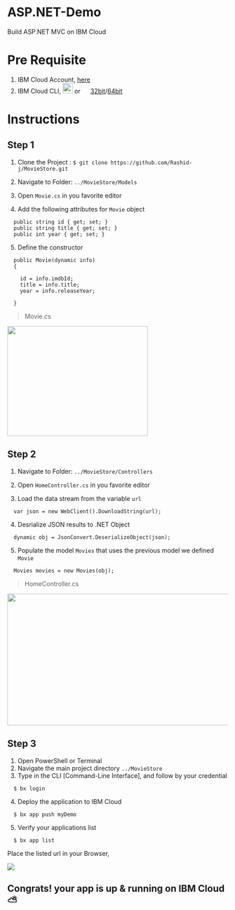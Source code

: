 # ASP.NET-Demo
Build ASP.NET MVC on IBM Cloud


# Pre Requisite

1. IBM Cloud Account, [here](http://ibm.biz/aspappworkshop)
2. IBM Cloud CLI, [<img src="http://incitrio.com/wp-content/uploads/2015/01/Apple_gray_logo.png" width=23 height=23>](https://clis.ng.bluemix.net/download/bluemix-cli/0.6.0/osx) or <img src="https://image.flaticon.com/icons/svg/220/220215.svg" width=15 height=15> [32bit](https://clis.ng.bluemix.net/download/bluemix-cli/0.6.0/win32)/[64bit](https://clis.ng.bluemix.net/download/bluemix-cli/0.6.0/win64)


# Instructions

## Step 1

1. Clone the Project : 
`$ git clone https://github.com/Rashid-j/MovieStore.git`

2. Navigate to Folder: `../MovieStore/Models`
3. Open `Movie.cs` in you favorite editor

4. Add the following attributes for `Movie` object

```
  public string id { get; set; }
  public string title { get; set; }
  public int year { get; set; }
```

5. Define the constructor

```
  public Movie(dynamic info)
  {

    id = info.imdbId;
    title = info.title;
    year = info.releaseYear;

  }
```

> Movie.cs 
<img src="https://image.ibb.co/grByvw/Screen_Shot_2017_10_31_at_10_33_33_AM.png" width=320 height=250>


## Step 2

1. Navigate to Folder: `../MovieStore/Controllers`
2. Open `HomeController.cs` in you favorite editor

3. Load the data stream from the variable `url`
```
  var json = new WebClient().DownloadString(url);
```

4. Desrialize JSON results to .NET Object
```
  dynamic obj = JsonConvert.DeserializeObject(json);
```

5. Populate the model `Movies` that uses the previous model we defined `Movie`
```
  Movies movies = new Movies(obj);
```

> HomeController.cs 
<img src="https://image.ibb.co/ixGFaw/Screen_Shot_2017_10_31_at_10_34_28_AM.png" width=900 height=300>


## Step 3

1. Open PowerShell or Terminal
2. Navigate the main project directory `../MovieStore`
3. Type in the CLI [Command-Line Interface], and follow by your credential
```
  $ bx login 
```
4. Deploy the application to IBM Cloud
```
  $ bx app push myDemo
```
5. Verify your applications list
```
  $ bx app list
```

Place the listed url in your Browser, 

[<img src=https://media.giphy.com/media/3o7aCRtrt0f4tQLkkM/giphy.gif>]()

## Congrats! your app is up & running on IBM Cloud ⛅️ 
